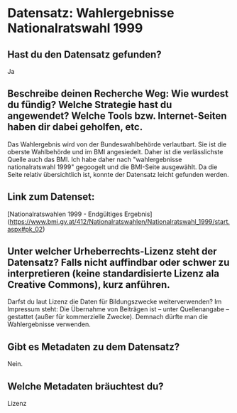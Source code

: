 # Datensatz: Wahlergebnisse Nationalratswahl 1999 

## Hast du den Datensatz gefunden?
Ja

## Beschreibe deinen Recherche Weg: Wie wurdest du fündig? Welche Strategie hast du angewendet? Welche Tools bzw. Internet-Seiten haben dir dabei geholfen, etc.
Das Wahlergebnis wird von der Bundeswahlbehörde verlautbart. Sie ist die oberste Wahlbehörde und im BMI angesiedelt. Daher ist die verlässlichste Quelle auch das BMI. Ich habe daher nach "wahlergebnisse nationalratswahl 1999" gegoogelt und die BMI-Seite ausgewählt. Da die Seite relativ übersichtlich ist, konnte der Datensatz leicht gefunden werden.

## Link zum Datenset:
[Nationalratswahlen 1999 - Endgültiges Ergebnis] (https://www.bmi.gv.at/412/Nationalratswahlen/Nationalratswahl_1999/start.aspx#pk_02)

## Unter welcher Urheberrechts-Lizenz steht der Datensatz? Falls nicht auffindbar oder schwer zu interpretieren (keine standardisierte Lizenz ala Creative Commons), kurz anführen.
Darfst du laut Lizenz die Daten für Bildungszwecke weiterverwenden?
Im Impressum steht: Die Übernahme von Beiträgen ist – unter Quellenangabe – gestattet (außer für kommerzielle Zwecke). Demnach dürfte man die Wahlergebnisse verwenden.

## Gibt es Metadaten zu dem Datensatz?
Nein.

## Welche Metadaten bräuchtest du?
Lizenz